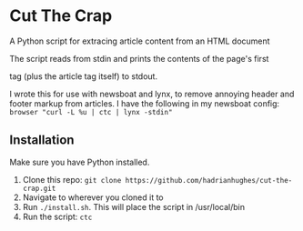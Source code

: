 # Cut The Crap

A Python script for extracing article content from an HTML document

The script reads from stdin and prints the contents of the page's first <article> tag (plus the article tag itself) to stdout.

I wrote this for use with newsboat and lynx, to remove annoying header and footer markup from articles. I have the following in my newsboat config: `browser "curl -L %u | ctc | lynx -stdin"`

## Installation

Make sure you have Python installed.

1. Clone this repo: `git clone https://github.com/hadrianhughes/cut-the-crap.git`
2. Navigate to wherever you cloned it to
3. Run `./install.sh`. This will place the script in /usr/local/bin
4. Run the script: `ctc`
